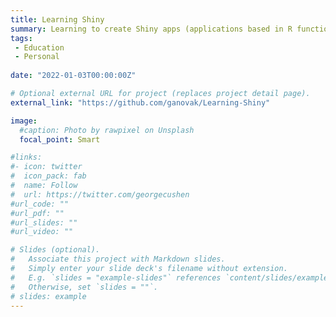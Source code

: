 ```yaml
---
title: Learning Shiny
summary: Learning to create Shiny apps (applications based in R functionality and syntax) to be used as introductory statistics learning aids
tags:
 - Education
 - Personal
 
date: "2022-01-03T00:00:00Z"

# Optional external URL for project (replaces project detail page).
external_link: "https://github.com/ganovak/Learning-Shiny"

image:
  #caption: Photo by rawpixel on Unsplash
  focal_point: Smart

#links:
#- icon: twitter
#  icon_pack: fab
#  name: Follow
#  url: https://twitter.com/georgecushen
#url_code: ""
#url_pdf: ""
#url_slides: ""
#url_video: ""

# Slides (optional).
#   Associate this project with Markdown slides.
#   Simply enter your slide deck's filename without extension.
#   E.g. `slides = "example-slides"` references `content/slides/example-slides.md`.
#   Otherwise, set `slides = ""`.
# slides: example
---
```

